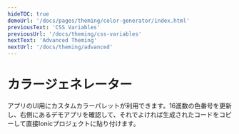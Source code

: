 ```yaml
---
hideTOC: true
demoUrl: '/docs/pages/theming/color-generator/index.html'
previousText: 'CSS Variables'
previousUrl: '/docs/theming/css-variables'
nextText: 'Advanced Theming'
nextUrl: '/docs/theming/advanced'
---
```


# カラージェネレーター

アプリのUI用にカスタムカラーパレットが利用できます。16進数の色番号を更新し、右側にあるデモアプリを確認して、それでよければ生成されたコードをコピーして直接Ionicプロジェクトに貼り付けます。

<color-generator mode="md" no-prerender></color-generator>
